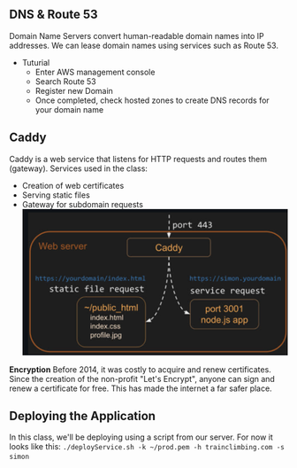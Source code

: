## DNS & Route 53

Domain Name Servers convert human-readable domain names into IP addresses. We can lease domain names using services such as Route 53.

- Tuturial
  - Enter AWS management console
  - Search Route 53
  - Register new Domain
  - Once completed, check hosted zones to create DNS records for your domain name

## Caddy

Caddy is a web service that listens for HTTP requests and routes them (gateway).
Services used in the class:

- Creation of web certificates
- Serving static files
- Gateway for subdomain requests
  ![Caddy overview](../static/img/Caddy.png)

**Encryption**
Before 2014, it was costly to acquire and renew certificates. Since the creation of the non-profit "Let's Encrypt", anyone can sign and renew a certificate for free.
This has made the internet a far safer place.

## Deploying the Application

In this class, we'll be deploying using a script from our server. For now it looks like this:
`./deployService.sh -k ~/prod.pem -h trainclimbing.com -s simon`
